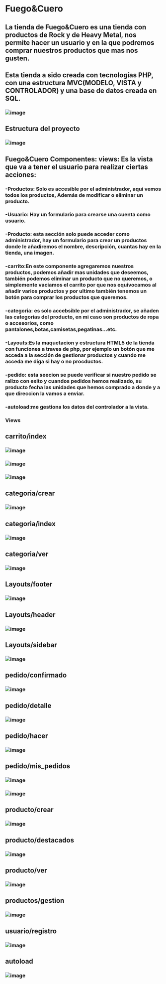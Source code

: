# Fuego&Cuero
## La tienda de Fuego&Cuero es una tienda con productos de Rock y de Heavy Metal, nos permite hacer un usuario y en la que podremos comprar nuestros productos que mas nos gusten.
## Esta tienda a sido creada con tecnologías PHP, con una estructura MVC(MODELO, VISTA y CONTROLADOR) y una base de datos creada en SQL.
### ![image](https://github.com/Silkaleex/Fuego-Cuero/assets/82760991/1678a36b-d327-42c6-93d3-c4aac14fb0a7)
## Estructura del proyecto
### ![image](https://github.com/Silkaleex/Fuego-Cuero/assets/82760991/2e68aee9-86b7-44fd-bac8-24111affc8b3)

## Fuego&Cuero Componentes: views: Es la vista que va a tener el usuario para realizar ciertas acciones:
 ### -Productos: Solo es accesible por el administrador, aqui vemos todos los productos, Además de modificar o eliminar un producto.
 ### -Usuario: Hay un formulario para crearse una cuenta como usuario.
 ### -Producto: esta sección solo puede acceder como administrador, hay un formulario para crear un productos donde le añadiremos el nombre, descripción, cuantas hay en la tienda, una imagen.
 ### -carrito:En este componente agregaremos nuestros productos, podemos añadir mas unidades que deseemos, también podemos eliminar un producto que no queremos, o simplemente vaciamos el carrito por que nos equivocamos al añadir varios productos y por ultimo también tenemos un botón para comprar los productos que queremos.
 ### -categoria: es solo accebsible por el administrador, se añaden las categorias del producto, en mi caso son productos de ropa o accesorios, como pantalones,botas,camisetas,pegatinas...etc.
 ### -Layouts:Es la maquetacion y estructura HTML5 de la tienda con funciones a traves de php, por ejemplo un botón que me acceda a la sección de gestionar productos y cuando me acceda me diga si hay o no procductos.
 ### -pedido: esta seecion se puede verificar si nuestro pedido se ralizo con exito y cuandos pedidos hemos realizado, su producto fecha las unidades que hemos comprado a donde y a que direccion la vamos a enviar.
 ### -autoload:me gestiona los datos del controlador a la vista.
 
 ### Views
 ## carrito/index
 ### ![image](https://github.com/Silkaleex/Fuego-Cuero/assets/82760991/2d62174a-bb83-4016-a4e4-1cfae27b51d9)
 ### ![image](https://github.com/Silkaleex/Fuego-Cuero/assets/82760991/c70cd756-ee19-4860-a45a-74efaab34903)
 ### ![image](https://github.com/Silkaleex/Fuego-Cuero/assets/82760991/eac006ab-6dbc-4290-a0e4-e03bae200987)
 
## categoria/crear
### ![image](https://github.com/Silkaleex/Fuego-Cuero/assets/82760991/c2aacc33-b33e-47f3-8bdf-60e60306de8b)

## categoria/index
### ![image](https://github.com/Silkaleex/Fuego-Cuero/assets/82760991/45e0bec1-f641-4d47-b00d-1da82a45b392)

## categoria/ver 
### ![image](https://github.com/Silkaleex/Fuego-Cuero/assets/82760991/95b6dfae-cdb0-432a-bc79-4a39cc19c7fe)

## Layouts/footer
### ![image](https://github.com/Silkaleex/Fuego-Cuero/assets/82760991/117d12ae-ebb1-4750-904d-f129ff3695d2)

## Layouts/header
### ![image](https://github.com/Silkaleex/Fuego-Cuero/assets/82760991/9f323f14-ab4c-4211-a1f2-6788fed1d620)

## Layouts/sidebar
### ![image](https://github.com/Silkaleex/Fuego-Cuero/assets/82760991/767c5898-b604-448a-a8eb-f3558b257471)

## pedido/confirmado
### ![image](https://github.com/Silkaleex/Fuego-Cuero/assets/82760991/d1e89671-0dfe-4953-8c35-42028e74b5ce)

## pedido/detalle
### ![image](https://github.com/Silkaleex/Fuego-Cuero/assets/82760991/f46b86be-4cfb-4ceb-a653-098ef3b662ff)

## pedido/hacer
### ![image](https://github.com/Silkaleex/Fuego-Cuero/assets/82760991/2d0dc0f9-b7ec-4f47-87ab-85bd61db3f42)

## pedido/mis_pedidos
### ![image](https://github.com/Silkaleex/Fuego-Cuero/assets/82760991/988da58a-ceb8-48e4-83bd-933a4ce37be3)
### ![image](https://github.com/Silkaleex/Fuego-Cuero/assets/82760991/0a24c5ee-50be-4ef0-ab07-f67cafcfd611)

## producto/crear
### ![image](https://github.com/Silkaleex/Fuego-Cuero/assets/82760991/6883e41a-2e87-42b5-b3d9-efc349b6852a)

## producto/destacados
### ![image](https://github.com/Silkaleex/Fuego-Cuero/assets/82760991/0cd143de-49d6-41d9-ae8c-8389d8817280)

## producto/ver
### ![image](https://github.com/Silkaleex/Fuego-Cuero/assets/82760991/85c68f7a-01be-4ea2-bdde-6ab4cb52fc35)

## productos/gestion
### ![image](https://github.com/Silkaleex/Fuego-Cuero/assets/82760991/0b3b44e2-2abd-439b-b1f7-50a1d85ef86f)

## usuario/registro
### ![image](https://github.com/Silkaleex/Fuego-Cuero/assets/82760991/1d30d8ee-f443-41bb-b621-de797329c949)

## autoload
### ![image](https://github.com/Silkaleex/Fuego-Cuero/assets/82760991/2871c152-a289-4974-bb8c-d0f81e5e6024)

